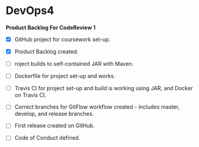 # DevOps4
 **Product Backlog For CodeReview 1** 
 
- [x] GitHub project for coursework set-up.
- [x] Product Backlog created.
- [ ] roject builds to self-contained JAR with Maven.
- [ ] Dockerfile for project set-up and works.
- [ ] Travis CI for project set-up and build is working using JAR, and Docker on Travis CI.
- [ ]  Correct branches for GitFlow workflow created - includes master, develop, and release branches.
- [ ]   First release created on GitHub.
- [ ]  Code of Conduct defined.

 
